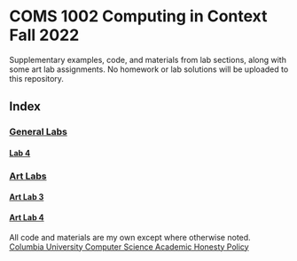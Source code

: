 # COMS 1002 Computing in Context Fall 2022
Supplementary examples, code, and materials from lab sections, along with some art lab assignments. No homework or lab solutions will be uploaded to this repository.  

## Index  
### [General Labs](Labs)  
#### [Lab 4](Labs/Lab4)  

### [Art Labs](Art_Labs)  
#### [Art Lab 3](Art_Labs/Lab3_Art/)  
#### [Art Lab 4](Art_Labs/Lab4_Art/)  


All code and materials are my own except where otherwise noted.   
[Columbia University Computer Science Academic Honesty Policy](https://www.cs.columbia.edu/acad)
